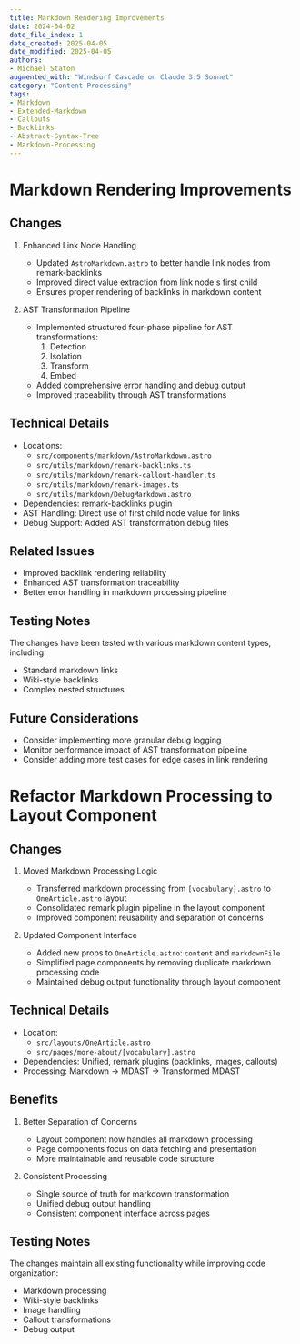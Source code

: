 ```yaml
---
title: Markdown Rendering Improvements
date: 2024-04-02
date_file_index: 1
date_created: 2025-04-05
date_modified: 2025-04-05
authors: 
- Michael Staton
augmented_with: "Windsurf Cascade on Claude 3.5 Sonnet"
category: "Content-Processing"
tags: 
- Markdown
- Extended-Markdown
- Callouts
- Backlinks
- Abstract-Syntax-Tree
- Markdown-Processing
---
```


# Markdown Rendering Improvements

## Changes

1. Enhanced Link Node Handling
   - Updated `AstroMarkdown.astro` to better handle link nodes from remark-backlinks
   - Improved direct value extraction from link node's first child
   - Ensures proper rendering of backlinks in markdown content

2. AST Transformation Pipeline
   - Implemented structured four-phase pipeline for AST transformations:
     1. Detection
     2. Isolation
     3. Transform
     4. Embed
   - Added comprehensive error handling and debug output
   - Improved traceability through AST transformations

## Technical Details

- Locations: 
  - `src/components/markdown/AstroMarkdown.astro`
  - `src/utils/markdown/remark-backlinks.ts`
  - `src/utils/markdown/remark-callout-handler.ts`
  - `src/utils/markdown/remark-images.ts`
  - `src/utils/markdown/DebugMarkdown.astro`
- Dependencies: remark-backlinks plugin
- AST Handling: Direct use of first child node value for links
- Debug Support: Added AST transformation debug files

## Related Issues

- Improved backlink rendering reliability
- Enhanced AST transformation traceability
- Better error handling in markdown processing pipeline

## Testing Notes

The changes have been tested with various markdown content types, including:
- Standard markdown links
- Wiki-style backlinks
- Complex nested structures

## Future Considerations

- Consider implementing more granular debug logging
- Monitor performance impact of AST transformation pipeline
- Consider adding more test cases for edge cases in link rendering


# Refactor Markdown Processing to Layout Component

## Changes

1. Moved Markdown Processing Logic
   - Transferred markdown processing from `[vocabulary].astro` to `OneArticle.astro` layout
   - Consolidated remark plugin pipeline in the layout component
   - Improved component reusability and separation of concerns

2. Updated Component Interface
   - Added new props to `OneArticle.astro`: `content` and `markdownFile`
   - Simplified page components by removing duplicate markdown processing code
   - Maintained debug output functionality through layout component

## Technical Details

- Location: 
  - `src/layouts/OneArticle.astro`
  - `src/pages/more-about/[vocabulary].astro`
- Dependencies: Unified, remark plugins (backlinks, images, callouts)
- Processing: Markdown → MDAST → Transformed MDAST

## Benefits

1. Better Separation of Concerns
   - Layout component now handles all markdown processing
   - Page components focus on data fetching and presentation
   - More maintainable and reusable code structure

2. Consistent Processing
   - Single source of truth for markdown transformation
   - Unified debug output handling
   - Consistent component interface across pages

## Testing Notes

The changes maintain all existing functionality while improving code organization:
- Markdown processing
- Wiki-style backlinks
- Image handling
- Callout transformations
- Debug output
